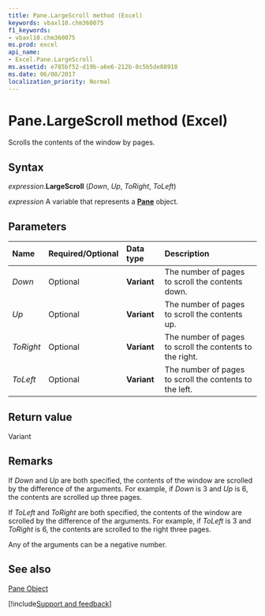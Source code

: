 ```yaml
---
title: Pane.LargeScroll method (Excel)
keywords: vbaxl10.chm360075
f1_keywords:
- vbaxl10.chm360075
ms.prod: excel
api_name:
- Excel.Pane.LargeScroll
ms.assetid: e785bf52-d19b-a6e6-212b-0c5b5de88910
ms.date: 06/08/2017
localization_priority: Normal
---
```



# Pane.LargeScroll method (Excel)

Scrolls the contents of the window by pages.


## Syntax

_expression_.**LargeScroll** (_Down_, _Up_, _ToRight_, _ToLeft_)

_expression_ A variable that represents a **[Pane](Excel.Pane.md)** object.


## Parameters

|Name|Required/Optional|Data type|Description|
|:-----|:-----|:-----|:-----|
| _Down_|Optional| **Variant**|The number of pages to scroll the contents down.|
| _Up_|Optional| **Variant**|The number of pages to scroll the contents up.|
| _ToRight_|Optional| **Variant**|The number of pages to scroll the contents to the right.|
| _ToLeft_|Optional| **Variant**|The number of pages to scroll the contents to the left.|

## Return value

Variant


## Remarks

If  _Down_ and _Up_ are both specified, the contents of the window are scrolled by the difference of the arguments. For example, if _Down_ is 3 and _Up_ is 6, the contents are scrolled up three pages.

If  _ToLeft_ and _ToRight_ are both specified, the contents of the window are scrolled by the difference of the arguments. For example, if _ToLeft_ is 3 and _ToRight_ is 6, the contents are scrolled to the right three pages.

Any of the arguments can be a negative number.


## See also


[Pane Object](Excel.Pane.md)

[!include[Support and feedback](~/includes/feedback-boilerplate.md)]